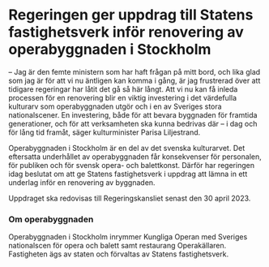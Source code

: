 # Regeringen ger uppdrag till Statens fastighetsverk inför renovering av operabyggnaden i Stockholm

– Jag är den femte ministern som har haft frågan på mitt bord, och lika glad som jag är för att vi nu äntligen kan komma i gång, är jag frustrerad över att tidigare regeringar har låtit det gå så här långt. Att vi nu kan få inleda processen för en renovering blir en viktig investering i det värdefulla kulturarv som operabyggnaden utgör och i en av Sveriges stora nationalscener. En investering, både för att bevara byggnaden för framtida generationer, och för att verksamheten ska kunna bedrivas där – i dag och för lång tid framåt, säger kulturminister Parisa Liljestrand.

Operabyggnaden i Stockholm är en del av det svenska kulturarvet. Det eftersatta underhållet av operabyggnaden får konsekvenser för personalen, för publiken och för svensk opera- och balettkonst. Därför har regeringen idag beslutat om att ge Statens fastighetsverk i uppdrag att lämna in ett underlag inför en renovering av byggnaden.

Uppdraget ska redovisas till Regeringskansliet senast den 30 april 2023.

### Om operabyggnaden

Operabyggnaden i Stockholm inrymmer Kungliga Operan med Sveriges nationalscen för opera och balett samt restaurang Operakällaren. Fastigheten ägs av staten och förvaltas av Statens fastighetsverk.
